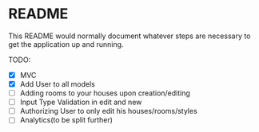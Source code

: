 # README

This README would normally document whatever steps are necessary to get the
application up and running.

TODO:

* [x] MVC
* [x] Add User to all models
* [ ] Adding rooms to your houses upon creation/editing
* [ ] Input Type Validation in edit and new
* [ ] Authorizing User to only edit his houses/rooms/styles
* [ ] Analytics(to be split further)
